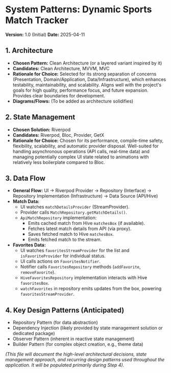 # System Patterns: Dynamic Sports Match Tracker

**Version:** 1.0 (Initial)
**Date:** 2025-04-11

## 1. Architecture
*   **Chosen Pattern:** Clean Architecture (or a layered variant inspired by it)
*   **Candidates:** Clean Architecture, MVVM, MVC
*   **Rationale for Choice:** Selected for its strong separation of concerns (Presentation, Domain/Application, Data/Infrastructure), which enhances testability, maintainability, and scalability. Aligns well with the project's goals for high quality, performance focus, and future expansion. Provides clear boundaries for development.
*   **Diagrams/Flows:** (To be added as architecture solidifies)

## 2. State Management
*   **Chosen Solution:** Riverpod
*   **Candidates:** Riverpod, Bloc, Provider, GetX
*   **Rationale for Choice:** Chosen for its performance, compile-time safety, flexibility, scalability, and automatic provider disposal. Well-suited for handling asynchronous operations (API calls, real-time data) and managing potentially complex UI state related to animations with relatively less boilerplate compared to Bloc.

## 3. Data Flow
*   **General Flow:** UI -> Riverpod Provider -> Repository (Interface) -> Repository Implementation (Infrastructure) -> Data Source (API/Hive)
*   **Match Data:**
    *   UI watches `matchDetailsProvider` (StreamProvider).
    *   Provider calls `MatchRepository.getMatchDetails()`.
    *   `ApiMatchRepository` implementation:
        *   Emits cached match from Hive `matchesBox` (if available).
        *   Fetches latest match details from API (via proxy).
        *   Saves fetched match to Hive `matchesBox`.
        *   Emits fetched match to the stream.
*   **Favorites Data:**
    *   UI watches `favoritesStreamProvider` for the list and `isFavoriteProvider` for individual status.
    *   UI calls actions on `FavoritesNotifier`.
    *   Notifier calls `FavoritesRepository` methods (`addFavorite`, `removeFavorite`).
    *   `HiveFavoritesRepository` implementation interacts with Hive `favoritesBox`.
    *   `watchFavorites` in repository emits updates from the box, powering `favoritesStreamProvider`.

## 4. Key Design Patterns (Anticipated)
*   Repository Pattern (for data abstraction)
*   Dependency Injection (likely provided by state management solution or dedicated package)
*   Observer Pattern (inherent in reactive state management)
*   Builder Pattern (for complex object creation, e.g., theme data)

*(This file will document the high-level architectural decisions, state management approach, and recurring design patterns used throughout the application. It will be populated primarily during Step 4).*